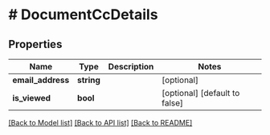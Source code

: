 # # DocumentCcDetails

## Properties

Name | Type | Description | Notes
------------ | ------------- | ------------- | -------------
**email_address** | **string** |  | [optional]
**is_viewed** | **bool** |  | [optional] [default to false]

[[Back to Model list]](../../README.md#models) [[Back to API list]](../../README.md#endpoints) [[Back to README]](../../README.md)

